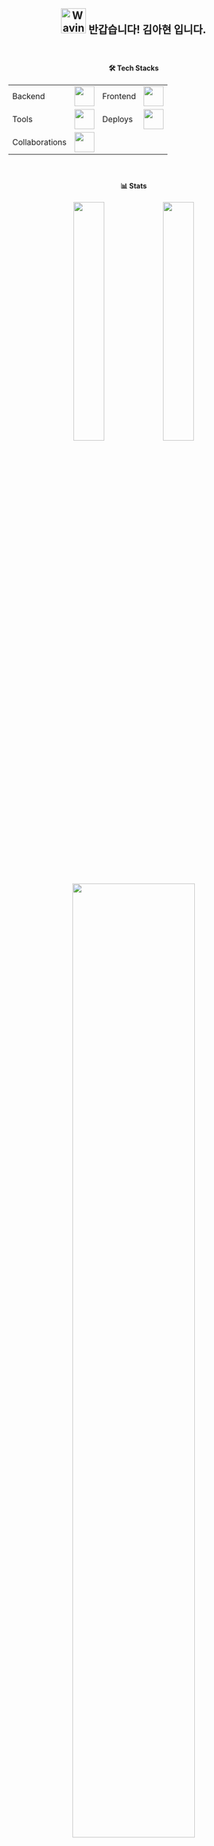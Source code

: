 <!--
**may54ther/may54ther** is a ✨ _special_ ✨ repository because its `README.md` (this file) appears on your GitHub profile.

Here are some ideas to get you started:

- 🔭 I’m currently working on ...
- 🌱 I’m currently learning ...
- 👯 I’m looking to collaborate on ...
- 🤔 I’m looking for help with ...
- 💬 Ask me about ...
- 📫 How to reach me: ...
- 😄 Pronouns: ...
- ⚡ Fun fact: ...

-->
<div align=center>
  <h2>
    <img src="https://raw.githubusercontent.com/Tarikul-Islam-Anik/Animated-Fluent-Emojis/master/Emojis/Hand%20gestures/Waving%20Hand%20Light%20Skin%20Tone.png" alt="Waving Hand Light Skin Tone" width="50" height="50" /> 
    반갑습니다! 김아현 입니다. 
  </h2>
  <br/> 

  <h4> 🛠 Tech Stacks </h4>
  <table>
    <tbody>
      <tr>
        <td>Backend</td>
        <td>
          <img src="https://skillicons.dev/icons?i=java,spring,hibernate,mysql" height="40" />
        </td>
        <td>Frontend</td>
        <td>
          <img src="https://skillicons.dev/icons?i=html,css,js,react,bootstrap" height="40" />
        </td>
      </tr>
      <tr>
        <td>Tools</td>
        <td>
          <img src="https://skillicons.dev/icons?i=git,vscode,idea,bash" height="40" />
        </td>
        <td>Deploys</td>
        <td>
          <img src="https://skillicons.dev/icons?i=docker,githubactions,linux,aws" height="40" />
        </td>
      </tr>
      <tr>
        <td>Collaborations</td>
        <td colspan=3>
          <img src="https://skillicons.dev/icons?i=discord,notion,figma,postman" height="40" />
        </td>
      </tr>
    </tbody>
  </table>
  <br/> 
	
  <h4> 📊 Stats </h4>
  <img src="http://github-profile-summary-cards.vercel.app/api/cards/stats?username=may54ther&theme=algolia" width="35%" />
		<img src="http://github-profile-summary-cards.vercel.app/api/cards/repos-per-language?username=may54ther&theme=algolia" width="35%" />
  <img src="http://github-profile-summary-cards.vercel.app/api/cards/profile-details?username=may54ther&theme=algolia" width="70%" />
  
</div>
